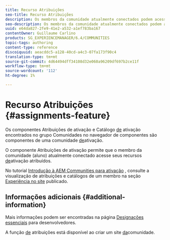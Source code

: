 ```yaml
---
title: Recurso Atribuições
seo-title: Recurso Atribuições
description: Os membros da comunidade atualmente conectados podem acessar os recursos de ativação atribuídos
seo-description: Os membros da comunidade atualmente conectados podem acessar os recursos de ativação atribuídos
uuid: e64da827-2fe9-41e2-a532-a1ef783ba167
contentOwner: Guillaume Carlino
products: SG_EXPERIENCEMANAGER/6.4/COMMUNITIES
topic-tags: authoring
content-type: reference
discoiquuid: aeacddc5-a128-40cd-a4c3-07fa173f90c4
translation-type: tm+mt
source-git-commit: 4d64494dff34108d32e060a96209df697b2ce11f
workflow-type: tm+mt
source-wordcount: '112'
ht-degree: 1%

---
```



# Recurso Atribuições {#assignments-feature}

Os componentes Atribuições de ativação e Catálogo [de](catalog.md) ativação encontrados no grupo Comunidades no navegador de componentes são componentes de uma comunidade [de](overview.md#enablement-community)ativação.

O componente Atribuições de ativação permite que o membro da comunidade (aluno) atualmente conectado acesse seus recursos [de](resources.md)ativação atribuídos.

No tutorial [Introdução à AEM Communities para ativação](getting-started-enablement.md) , consulte a visualização de atribuições e catálogos de um membro na seção [Experiência no site](enablement-published-site.md) publicado.

## Informações adicionais {#additional-information}

Mais informações podem ser encontradas na página [Designações essenciais](essentials-assignments.md) para desenvolvedores.

A função [de](functions.md#assignments-function) atribuições está disponível ao criar um site [da](sites-console.md)comunidade.
